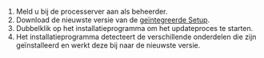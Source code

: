 1. Meld u bij de processerver aan als beheerder.
2. Download de nieuwste versie van de [geïntegreerde Setup](http://aka.ms/unifiedinstaller).
3. Dubbelklik op het installatieprogramma om het updateproces te starten.
4. Het installatieprogramma detecteert de verschillende onderdelen die zijn geïnstalleerd en werkt deze bij naar de nieuwste versie.
